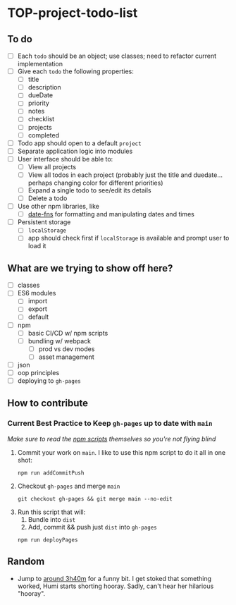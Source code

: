 # TOP-project-todo-list

## To do

- [ ] Each `todo` should be an object; use classes; need to refactor current implementation
- [ ] Give each `todo` the following properties:
  - [ ] title
  - [ ] description
  - [ ] dueDate
  - [ ] priority
  - [ ] notes
  - [ ] checklist
  - [ ] projects
  - [ ] completed
- [ ] Todo app should open to a default `project`
- [ ] Separate application logic into modules
- [ ] User interface should be able to:
  - [ ] View all projects
  - [ ] View all todos in each project (probably just the title and duedate… perhaps changing color for different priorities)
  - [ ] Expand a single todo to see/edit its details
  - [ ] Delete a todo
- [ ] Use other npm libraries, like
  - [ ] [date-fns](https://github.com/date-fns/date-fns) for formatting and manipulating dates and times
- [ ] Persistent storage
  - [ ] `localStorage`
  - [ ] app should check first if `localStorage` is available and prompt user to load it

## What are we trying to show off here?

- [ ] classes
- [ ] ES6 modules
  - [ ] import
  - [ ] export
  - [ ] default
- [ ] npm
  - [ ] basic CI/CD w/ npm scripts
  - [ ] bundling w/ webpack
    - [ ] prod vs dev modes
    - [ ] asset management
- [ ] json
- [ ] oop principles
- [ ] deploying to `gh-pages`

## How to contribute

### Current Best Practice to Keep `gh-pages` up to date with `main`

_Make sure to read the [npm scripts](https://github.com/SupraSensum/TOP-project-restaurant-menu/blob/main/package.json) themselves so you're not flying blind_

1. Commit your work on `main`. I like to use this npm script to do it all in one shot:
    ```
    npm run addCommitPush
    ```
1. Checkout `gh-pages` and merge `main`
    ```
    git checkout gh-pages && git merge main --no-edit
    ```
1. Run this script that will:
    1. Bundle into `dist`
    1. Add, commit && push just `dist` into `gh-pages`
    ```
    npm run deployPages
    ```

## Random
- Jump to [around 3h40m](https://youtube.com/live/MtU0hqes5do?feature=share) for a funny bit. I get stoked that something worked, Humi starts shorting hooray. Sadly, can't hear her hilarious "hooray".